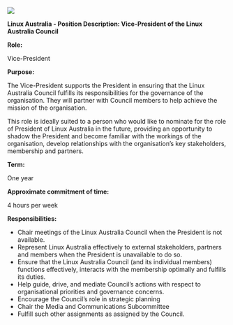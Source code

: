 ![](Pictures/10000201000003BC000001CEEA5FFC6CEC27A34D.png)

<span id="anchor"></span>**Linux Australia - Position Description:
Vice-President of the Linux Australia Council**

<span id="anchor-1"></span>**Role:**

Vice-President

<span id="anchor-2"></span>**Purpose:**

The Vice-President supports the President in ensuring that the Linux
Australia Council fulfills its responsibilities for the governance of
the organisation. They will partner with Council members to help achieve
the mission of the organisation.

This role is ideally suited to a person who would like to nominate for
the role of President of Linux Australia in the future, providing an
opportunity to shadow the President and become familiar with the
workings of the organisation, develop relationships with the
organisation’s key stakeholders, membership and partners. 

<span id="anchor-3"></span>**Term:**

One year

<span id="anchor-4"></span>**Approximate commitment of time:**

4 hours per week

<span id="anchor-5"></span>**Responsibilities:**

  - Chair meetings of the Linux Australia Council when the President is
    not available.
  - Represent Linux Australia effectively to external stakeholders,
    partners and members when the President is unavailable to do so. 
  - Ensure that the Linux Australia Council (and its individual members)
    functions effectively, interacts with the membership optimally and
    fulfills its duties.
  - Help guide, drive, and mediate Council’s actions with respect to
    organisational priorities and governance concerns.
  - Encourage the Council’s role in strategic planning
  - Chair the Media and Communications Subcommittee
  - Fulfill such other assignments as assigned by the Council.

